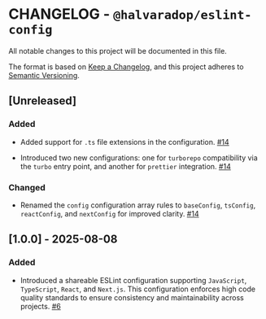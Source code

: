 # CHANGELOG - `@halvaradop/eslint-config`

All notable changes to this project will be documented in this file.

The format is based on [Keep a Changelog](https://keepachangelog.com/en/1.1.0/),
and this project adheres to [Semantic Versioning](https://semver.org/spec/v2.0.0.html).

## [Unreleased]

### Added

- Added support for `.ts` file extensions in the configuration. [#14](https://github.com/halvaradop/configs/pull/14)

- Introduced two new configurations: one for `turborepo` compatibility via the `turbo` entry point, and another for `prettier` integration. [#14](https://github.com/halvaradop/configs/pull/14)

### Changed

- Renamed the `config` configuration array rules to `baseConfig`, `tsConfig`, `reactConfig`, and `nextConfig` for improved clarity. [#14](https://github.com/halvaradop/configs/pull/14)

## [1.0.0] - 2025-08-08

### Added

- Introduced a shareable ESLint configuration supporting `JavaScript`, `TypeScript`, `React`, and `Next.js`. This configuration enforces high code quality standards to ensure consistency and maintainability across projects. [#6](https://github.com/halvaradop/configs/pull/6)
